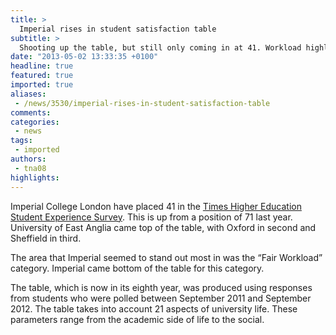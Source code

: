```yaml
---
title: >
  Imperial rises in student satisfaction table
subtitle: >
  Shooting up the table, but still only coming in at 41. Workload highlighted as major problem
date: "2013-05-02 13:33:35 +0100"
headline: true
featured: true
imported: true
aliases:
 - /news/3530/imperial-rises-in-student-satisfaction-table
comments:
categories:
 - news
tags:
 - imported
authors:
 - tna08
highlights:
---
```


Imperial College London have placed 41 in the [Times Higher Education Student Experience Survey](http://www.timeshighereducation.co.uk/news/the-student-experience-survey-2013/2003450.article). This is up from a position of 71 last year. University of East Anglia came top of the table, with Oxford in second and Sheffield in third.

The area that Imperial seemed to stand out most in was the “Fair Workload” category. Imperial came bottom of the table for this category.

The table, which is now in its eighth year, was produced using responses from students who were polled between September 2011 and September 2012. The table takes into account 21 aspects of university life. These parameters range from the academic side of life to the social.

